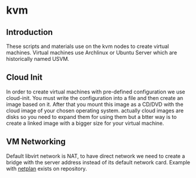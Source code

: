 # kvm

## Introduction

These scripts and materials use on the kvm nodes to create virtual machines.
Virtual machines use Archlinux or Ubuntu Server which are historically named USVM.

## Cloud Init

In order to create virtual machines with pre-defined configuration we use cloud-init.
You must write the configuration into a file and then create an image based on it.
After that you mount this image as a CD/DVD with the cloud image of your chosen operating system.
actually cloud images are disks so you need to expand them for using them but a btter way is to create a linked image with a bigger size for your virtual machine.

## VM Networking

Default libvirt network is NAT, to have direct network we need to create a bridge with the server address instead of its default network card.
Example with [netplan](https://netplan.io/) exists on repository.
